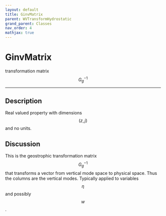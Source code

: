 ```yaml
---
layout: default
title: GinvMatrix
parent: WVTransformHydrostatic
grand_parent: Classes
nav_order: 4
mathjax: true
---
```


#  GinvMatrix

transformation matrix $$G_g^{-1}$$


---

## Description
Real valued property with dimensions $$(z,j)$$ and no units.

## Discussion

This is the geostrophic transformation matrix $$G_g^{-1}$$ that transforms a vector from vertical mode space to physical space. Thus the columns are the vertical modes. Typically applied to variables $$\eta$$ and possibly $$w$$.

